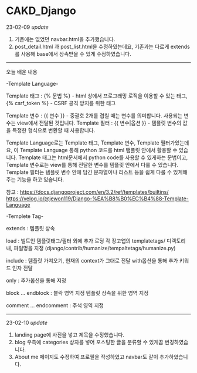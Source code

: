 # CAKD_Django
23-02-09
  *update*
1) 기존에는 없었던 navbar.html을 추가했습니다.
2) post_detail.html 과 post_list.html을 수정하였는데요, 기존과는 다르게 extends를 사용해 base에서 상속받을 수 있게 수정하였습니다.
____

오늘 배운 내용

-Template Language-

Template 태그 : {% 문법 %} - html 상에서 프로그래밍 로직을 이용할 수 있는 태그, 
                {% csrf_token %} - CSRF 공격 방지를 위한 태그

Template 변수 : {{ 변수 }} - 중괄호 2개를 겹칠 때는 변수를 의미합니다. 사용되는 변수는 view에서 전달된 것입니다.
Template 필터 : {{ 변수|옵션 }} - 템플릿 변수의 값을 특정한 형식으로 변환할 때 사용합니다.

 Template Language로는 Template 태그, Template 변수, Template 필터가있는데요, 이 Template Language 통해 python 코드를 html 탬플릿 안에서 활용할 수 있습니다.
 Template 태그는 html문서에서 python code를 사용할 수 있게하는 문법이고, Template 변수로는 view를 통해 전달한 변수를 템플릿 안에서 다룰 수 있습니다.
 Template 필터는 템플릿 변수 안에 담긴 문자열이나 리스트 등을 쉽게 다룰 수 있게해주는 기능을 하고 있습니다.
 
 참고 : https://docs.djangoproject.com/en/3.2/ref/templates/builtins/
        https://velog.io/@jewon119/Django-%EA%B8%B0%EC%B4%88-Template-Language

-Templete Tag-

extends : 템플릿 상속

load : 빌트인 템플릿태그/필터 외에 추가 로딩
       각 장고앱의 templatetags/ 디렉토리 내, 파일명을 지정
       (django/contrib/humanize/tempaltetags/humanize.py)
       
include : 템플릿 가져오기, 현재의 context가 그대로 전달
          with옵션을 통해 추가 키워드 인자 전달
          
only : 추가옵션을 통해 지정

block … endblock : 블락 영역 지정
                   템플릿 상속을 위한 영역 지정

comment … endcomment : 주석 영역 지정 

___
23-02-10
 *update*
 1) landing page에 사진을 넣고 제목을 수정했습니다.
 2) blog 우측에 categories 상자를 넣어 포스팅한 글을 분류할 수 있게끔 변경하였습니다.
 3) About me 페이지도 수정하여 프로필을 작성하였고 navbar도 같이 추가하였습니다.
 
